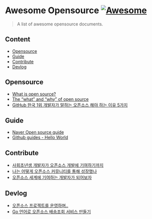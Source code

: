 # Awesome Opensource [![Awesome](https://awesome.re/badge.svg)](https://awesome.re)

> A list of awesome opensource documents.

## Content

- [Opensource](#opensource)
- [Guide](#guide)
- [Contribute](#contribute)
- [Devlog](#devlog)

<a name='opensource'></a>
## Opensource

- [What is open source?](https://www.redhat.com/en/topics/open-source/what-is-open-source)
- [The “what” and “why” of open source](https://opensource.guide/ko/starting-a-project/)
- [GitHub 한국 1위 개발자가 말하는 오픈소스 해야 하는 이유 5가지](https://medium.com/%EB%B0%95%EC%83%81%EA%B6%8C%EC%9D%98-%EC%82%BD%EC%A7%88%EB%B8%94%EB%A1%9C%EA%B7%B8/github-%EC%9A%B0%EB%A6%AC%EB%82%98%EB%9D%BC-1%EC%9C%84-%EA%B0%9C%EB%B0%9C%EC%9E%90%EA%B0%80-%EB%A7%90%ED%95%98%EB%8A%94-%EC%98%A4%ED%94%88%EC%86%8C%EC%8A%A4-%ED%95%B4%EC%95%BC-%ED%95%98%EB%8A%94-%EC%9D%B4%EC%9C%A0-5%EA%B0%80%EC%A7%80-491b0df70301)

<a name='guide'></a>
## Guide

- [Naver Open source guide](https://naver.github.io/OpenSourceGuide/book/)
- [Github guides - Hello World](https://guides.github.com/activities/hello-world/)

<a name='contribute'></a>
## Contribute

- [사회초년생 개발자가 오픈소스 개발에 기여하기까지](https://mingeun.com/2019-03-06/first-opensource-project-contribute/)
- [나는 어떻게 오픈소스 커뮤니티를 통해 성장했나](https://blog.cometkim.kr/posts/mattermost-contribution/how-i-grow-up-with-mattermost-community/)
- [오픈소스 세계에 기여하는 개발자가 되어보자](https://blog.pigno.se/post/186143559253/%EC%98%A4%ED%94%88%EC%86%8C%EC%8A%A4-%EC%84%B8%EA%B3%84%EC%97%90-%EA%B8%B0%EC%97%AC%ED%95%98%EB%8A%94-%EA%B0%9C%EB%B0%9C%EC%9E%90%EA%B0%80-%EB%90%98%EC%96%B4%EB%B3%B4%EC%9E%90)

<a name='devlog'></a>
## Devlog

- [오픈소스 프로젝트를 운영하며..](https://meetup.toast.com/posts/175)
- [Go 언어로 오픈소스 배송조회 서비스 만들기](https://subicura.com/2016/06/13/start-go-shipment-tracking-opensource.html)
